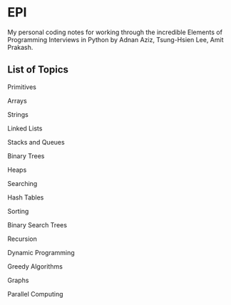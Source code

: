 # EPI
My personal coding notes for working through the incredible Elements of Programming Interviews in Python by Adnan Aziz, Tsung-Hsien Lee, Amit Prakash.

## List of Topics

Primitives

Arrays

Strings

Linked Lists

Stacks and Queues

Binary Trees

Heaps

Searching

Hash Tables

Sorting

Binary Search Trees

Recursion

Dynamic Programming

Greedy Algorithms

Graphs

Parallel Computing
